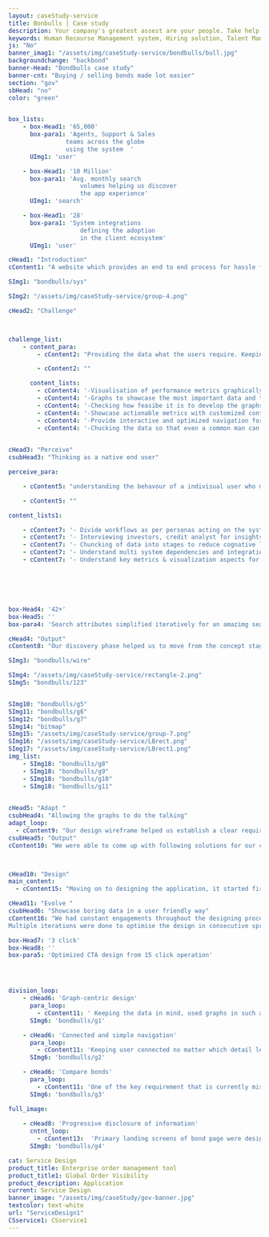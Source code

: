 ```yaml
---
layout: caseStudy-service
title: Bonbulls | Case study
description: Your company's greatest assest are your people. Take help our hiring experts to recruit the best desired talents.
keywords: Human Recourse Management system, Hiring solution, Talent Management Software, Application Tracking System, AI-Enabled, Recruitment Management software, recruitment system, Talent CRM, HR Software, Bangalore, India
js: "No"
banner_imag1: "/assets/img/caseStudy-service/bondbulls/bull.jpg"
backgroundchange: "backbond"
banner-Head: "Bondbulls case study"
banner-cnt: "Buying / selling bonds made lot easier"
section: "gov"
sbHead: "no"
color: "green"


box_lists:
    - box-Head1: '65,000'
      box-para1: 'Agents, Support & Sales 
                teams across the globe 
                using the system  '
      UImg1: 'user'

    - box-Head1: '10 Million'
      box-para1: 'Avg. monthly search
                    volumes helping us discover
                    the app experience'
      UImg1: 'search'

    - box-Head1: '28'
      box-para1: 'System integrations
                    defining the adoption
                    in the client ecosystem'
      UImg1: 'user'

cHead1: "Introduction"
cContent1: "A website which provides an end to end process for hassle free process of buying or selling bonds, complete insights of any bond and companies. Focusing only on what is required for a user to move ahead with bonds."

SImg1: "bondbulls/sys"

SImg2: "/assets/img/caseStudy-service/group-4.png"

cHead2: "Challenge"



challenge_list:
    - content_para:
        - cContent2: "Providing the data what the users require. Keeping this as the key approach for the website design, getting into the shoes of an investor and a credit analyst was the biggest challenge. Find the key data points what is required for the end user to take necessary action."

        - cContent2: ""

      content_lists:
        - cContent4: '-Visualisation of performance metrics graphically in real-time and trickle down every detail parameters for bond analysis and action'
        - cContent4: '-Graphs to showcase the most important data and to make it visually appealing as well as giving the right info to the user with a single glance.'
        - cContent4: '-Checking how feasibe it is to develop the graphs.'
        - cContent4: '-Showcase actionable metrics with customized context when profiling a particular user login.'
        - cContent4: '-Provide interactive and optimized navigation for the users to perform required action and to view only the required data.'
        - cContent4: '-Chucking the data so that even a common man can understand and invest in bonds'
      

cHead3: "Perceive"
csubHead3: "Thinking as a native end user"

perceive_para:

    - cContent5: "understanding the behavour of a indivisual user who might want to invest in bonds and help them in the most optimal way. Talking to end user of different age groups and understanding the investment patterns to find out that there is a information gap from the companies to end investers."

    - cContent5: ""

content_lists1:

    - cContent7: '- Divide workflows as per personas acting on the system'
    - cContent7: '- Interviewing investors, credit analyst for insights on the required data'
    - cContent7: '- Chuncking of data into stages to reduce cognative load'
    - cContent7: '- Understand multi system dependencies and integration of graphs accordingly'
    - cContent7: '- Understand key metrics & visualization aspects for user friendliness'






box-Head4: '42+'
box-Head5: ''
box-para4: 'Search attributes simplified iteratively for an amazimg search experience'

cHead4: "Output"
cContent8: "Our discovery phase helped us to move from the concept stage to visualization. Though the transactions volume were high with multiple user types, we were able to nail the components required for the design iteration stages."

SImg3: "bondbulls/wire"

SImg4: "/assets/img/caseStudy-service/rectangle-2.png"
SImg5: "bondbulls/123"


SImg10: "bondbulls/g5"
SImg11: "bondbulls/g6"
SImg12: "bondbulls/g7"
SImg14: "bitmap"
SImg15: "/assets/img/caseStudy-service/group-7.png"
SImg16: "/assets/img/caseStudy-service/LBrect.png"
SImg17: "/assets/img/caseStudy-service/LBrect1.png"
img_list:
    - SImg18: "bondbulls/g8"
    - SImg18: "bondbulls/g9"
    - SImg18: "bondbulls/g10"
    - SImg18: "bondbulls/g11"
    

cHead5: "Adapt "
csubHead4: "Allowing the graphs to do the talking"
adapt_loop:
  - cContent9: "Our design wireframe helped us establish a clear requirement of data clasification which helped us to go back & forth on the visual ideas with our users. We blended with the tech team and used graphs not just as a means of providing data but as part of design as well."
csubHead5: "Output"
cContent10: "We were able to come up with following solutions for our customers:"



cHead10: "Design"
main_content:
  - cContent15: "Moving on to designing the application, it started first with us having an elaborate mood boarding sessions. We extensively follow the atomic design principle. we created individual components, finalised on the colour, type and layout. Simple light search along with advanced search feature with multiple attributes filter for complex search operations. Workflow orchestration for easy transitions and context switching."

cHead11: "Evolve "
csubHead6: "Showcase boring data in a user friendly way"
cContent16: "We had constant engagements throughout the designing process to take feedback and iterate to create intuitive screens for the website that is high velocity and data intensive yet minimal and visually interesting and fresh.
Multiple iterations were done to optimise the design in consecutive sprints to achieve the clear idea of bondbulls - Buying / selling bonds made lot easier."

box-Head7: '3 click'
box-Head8: ''
box-para5: 'Optimized CTA design from 15 click operation'




division_loop:
    - cHead6: 'Graph-centric design'
      para_loop:
        - cContent11: ' Keeping the data in mind, used graphs in such a way that users can get the information of what users want by just havinf a glance at it. Checking which graphs make more sense contextally as well as how feasibly it is to develop them. Data driven graphs and actionable metrics'
      SImg6: 'bondbulls/g1'

    - cHead6: 'Connected and simple navigation'
      para_loop:
        - cContent11: 'Keeping user connected no matter which detail level page he is in. Section which redirects to similar bonds, issuers other bonds helps user to easily navigate to and forth between bonds.A clear menu items redirecting to all major items in one click.'
      SImg6: 'bondbulls/g2'

    - cHead6: 'Compare bonds'
      para_loop:
        - cContent11: 'One of the key requirement that is currently missing with bond markets is the option to compare between interested similar bonds. Having a compare option between between them helps the user to get easier insights between each.A well-designed feature comparison can increase sales and improve user satisfaction. If we manage to help an indecisive investor in a moment of doubt, before they leave the website or start looking around and guide them skilfully to a sound decision, then we are striving for a better customer experience. Change and select bonds directly from compare page itself so that user need to go back and forth from the compare page.'
      SImg6: 'bondbulls/g3'

full_image:
    
    - cHead8: 'Progressive disclosure of information'
      cntnt_loop:
        - cContent13:  'Primary landing screens of bond page were designed in a way where the user can select individual bonds out of the list and get primary data without the need to go in-detail bond page. We used components such as: drop downs, accordion and filters to bifurcate high level data and to bring right context to the user. '
      SImg8: 'bondbulls/g4'

cat: Service Design
product_title: Enterprise order management tool
product_title1: Global Order Visibility
product_description: Application
current: Service Design
banner_image: "/assets/img/caseStudy/gov-banner.jpg"
textcolor: text-white
url: "ServiceDesign1"
CSservice1: CSservice1
---
```

